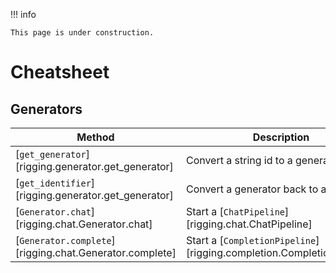 !!! info

    This page is under construction.

# Cheatsheet

## Generators

| Method                                                 | Description                                                   |
| ------------------------------------------------------ | ------------------------------------------------------------- |
| [`get_generator`][rigging.generator.get_generator]     | Convert a string id to a generator                            |
| [`get_identifier`][rigging.generator.get_generator]    | Convert a generator back to a string                          |
| [`Generator.chat`][rigging.chat.Generator.chat]        | Start a [`ChatPipeline`][rigging.chat.ChatPipeline]             |
| [`Generator.complete`][rigging.chat.Generator.complete] | Start a [`CompletionPipeline`][rigging.completion.CompletionPipeline] |
